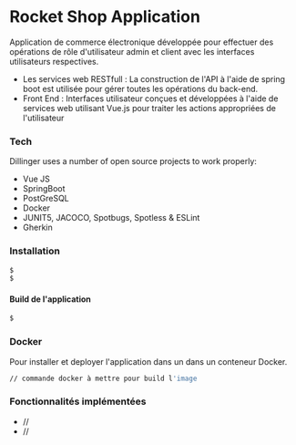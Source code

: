# Rocket Shop Application
Application de commerce électronique développée pour effectuer des opérations de rôle d'utilisateur admin et client avec les interfaces utilisateurs respectives.

  - Les services web RESTfull : La construction de l'API à l'aide de spring boot est utilisée pour gérer toutes les opérations du back-end. 
  - Front End : Interfaces utilisateur conçues et développées à l'aide de services web utilisant Vue.js pour traiter les actions appropriées de l'utilisateur

### Tech

Dillinger uses a number of open source projects to work properly:

* Vue JS
* SpringBoot 
* PostGreSQL
* Docker
* JUNIT5, JACOCO, Spotbugs, Spotless & ESLint
* Gherkin

### Installation

```sh
$ 
$ 
```

#### Build de l'application

```sh
$ 
```

### Docker
Pour installer et deployer l'application dans un dans un conteneur Docker.
```sh
// commande docker à mettre pour build l'image
```


### Fonctionnalités implémentées

 - //
 - //



